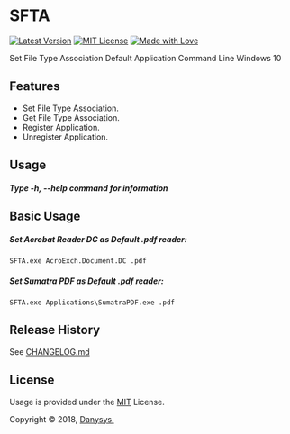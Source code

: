 # SFTA

[![Latest Version](https://img.shields.io/badge/Latest-v1.1.0-green.svg)]()
[![MIT License](https://img.shields.io/github/license/mashape/apistatus.svg)]()
[![Made with Love](https://img.shields.io/badge/Made%20with-%E2%9D%A4-red.svg?colorB=11a9f7)]()


Set File Type Association Default Application Command Line Windows 10


## Features
* Set File Type Association.
* Get File Type Association.
* Register Application.
* Unregister Application.

## Usage
##### Type -h, --help command for information

## Basic Usage

##### Set Acrobat Reader DC as Default .pdf reader:
```batch
SFTA.exe AcroExch.Document.DC .pdf

```

##### Set Sumatra PDF as Default .pdf reader:
```batch
SFTA.exe Applications\SumatraPDF.exe .pdf

```


## Release History
See [CHANGELOG.md](CHANGELOG.md)


<!-- ## Acknowledgments & Credits -->


## License

Usage is provided under the [MIT](https://choosealicense.com/licenses/mit/) License.

Copyright © 2018, [Danysys.](https://www.danysys.com)
